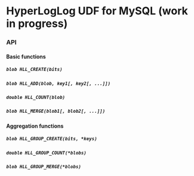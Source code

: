 # HyperLogLog UDF for MySQL (work in progress)

### API

#### Basic functions

##### `blob HLL_CREATE(bits)`
##### `blob HLL_ADD(blob, key1[, key2[, ...]])`
##### `double HLL_COUNT(blob)`
##### `blob HLL_MERGE(blob1[, blob2[, ...]])`

#### Aggregation functions

##### `blob HLL_GROUP_CREATE(bits, *keys)`
##### `double HLL_GROUP_COUNT(*blobs)`
##### `blob HLL_GROUP_MERGE(*blobs)`
